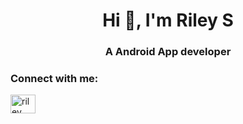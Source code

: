 <h1 align="center">Hi 👋, I'm Riley S</h1>
<h3 align="center">A Android App developer</h3>

<h3 align="left">Connect with me:</h3>
<p align="left">
<a href="https://linkedin.com/in/riley" target="blank"><img align="center" src="https://raw.githubusercontent.com/rahuldkjain/github-profile-readme-generator/master/src/images/icons/Social/linked-in-alt.svg" alt="riley" height="30" width="40" /></a>
</p>
